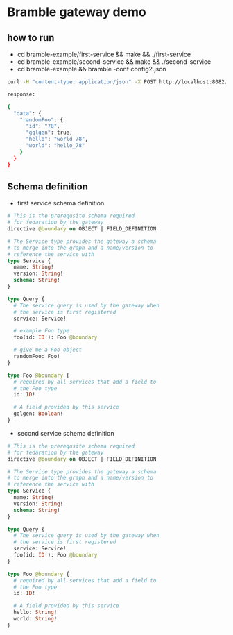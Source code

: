 # Bramble gateway demo

## how to run 

- cd bramble-example/first-service && make && ./first-service
- cd bramble-example/second-service && make && ./second-service
- cd bramble-example && bramble -conf config2.json


```sh
curl -H "content-type: application/json" -X POST http://localhost:8082/query -d '{"query":"{randomFoo{id gqlgen hello world}}"}' |jq

response:

{
  "data": {
    "randomFoo": {
      "id": "78",
      "gqlgen": true,
      "hello": "world_78",
      "world": "hello_78"
    }
  }
}

```

## Schema definition

- first service schema definition

```graphql
# This is the prerequsite schema required
# for fedaration by the gateway
directive @boundary on OBJECT | FIELD_DEFINITION

# The Service type provides the gateway a schema
# to merge into the graph and a name/version to
# reference the service with
type Service {
  name: String!
  version: String!
  schema: String!
}

type Query {
  # The service query is used by the gateway when
  # the service is first registered
  service: Service!

  # example Foo type
  foo(id: ID!): Foo @boundary

  # give me a Foo object
  randomFoo: Foo!
}

type Foo @boundary {
  # required by all services that add a field to
  # the Foo type
  id: ID!

  # A field provided by this service
  gqlgen: Boolean!
}

```

- second service schema definition

```graphql
# This is the prerequsite schema required
# for fedaration by the gateway
directive @boundary on OBJECT | FIELD_DEFINITION

# The Service type provides the gateway a schema
# to merge into the graph and a name/version to
# reference the service with
type Service {
  name: String!
  version: String!
  schema: String!
}

type Query {
  # The service query is used by the gateway when
  # the service is first registered
  service: Service!
  foo(id: ID!): Foo @boundary
}

type Foo @boundary {
  # required by all services that add a field to
  # the Foo type
  id: ID!

  # A field provided by this service
  hello: String!
  world: String!
}

```
